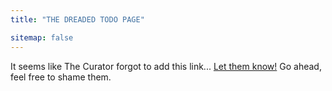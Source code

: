 ```yaml
---
title: "THE DREADED TODO PAGE"

sitemap: false
---
```


It seems like The Curator forgot to add this link... [Let them know!](/contact/) Go ahead, feel free to shame them.
